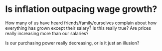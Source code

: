 # Is inflation outpacing wage growth?
How many of us have heard friends/family/ourselves complain about how everything has grown except their salary? Is this really true? Are prices really increasing more than our salaries? 

Is our purchasing power really decreasing, or is it just an illusion?
